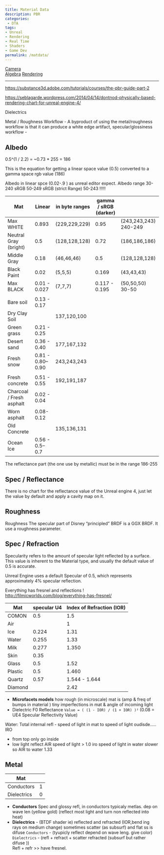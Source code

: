 ```yaml
---
title: Material Data
description: PBR
categories:
 - DTA
tags:
- Unreal
- Rendering
- Real Time
- Shaders
- Game Dev
permalink: /matdata/
---
```

[Camera](/camera/)    
[Algebra](/algebra/)
[Rendering](/rendering/)

----

https://substance3d.adobe.com/tutorials/courses/the-pbr-guide-part-2

https://seblagarde.wordpress.com/2014/04/14/dontnod-physically-based-rendering-chart-for-unreal-engine-4/

Dielectrics


Metal / Roughness Workflow - A byproduct of using the metal/roughness workflow is that it can produce a white edge artifact,
 specular/glossiness workflow -


## Albedo

0.5^(1 / 2.2) = ~0.73 * 255 = 186

This is the equation for getting a linear space value (0.5) converted to a gamma space rgb value (186)





Albedo in linear spce (0.02-.9 ) as unreal editor expect.
Albedo range
30-240 sRGB
50-249 sRGB (strict Range)
50-243 !!!!!


Mat | Linear  | in byte ranges | gamma / sRGB (darker)||
-- | -- | -- |-- |-- |
Max WHITE |0.893| (229,229,229) | 0.95 |(243,243,243) 240-249
Neutral Gray (bright) |0.5| (128,128,128)| 0.72 |(186,186,186)
Middle Gray |  0.18  | (46,46,46)  | 0.5 |(128,128,128)
Black Paint  | 0.02  | (5,5,5) | 0.169 |(43,43,43)
Max BLACK | 0.01 - 0.027 | (7,7,7) | 0.117 - 0.195 | (50,50,50) 30-50
| ||
Bare soil | 0.13 - 0.17  |
Dry Clay Soil  ||  137,120,100
Green grass | 0.21 -  0.25
Desert sand | 0.36  - 0.40 | 177,167,132
Fresh snow | 0.81 -  0.80–0.90 | 243,243,243
|||
Fresh concrete | 0.51 - 0.55 | 192,191,187
Charcoal / Fresh asphalt | 0.02 - 0.04
Worn asphalt | 0.08- 0.12
Old Concrete  ||  135,136,131
Ocean Ice | 0.56 - 0.5–0.7

The reflectance part (the one use by metallic) must be in the range 186-255  

## Spec / Reflectance
There is no chart for the reflectance value of the Unreal engine 4, just let the value by default and apply a cavity map on it.

## Roughness
Roughness
The specular part of Disney “principled” BRDF is a GGX BRDF. It use a roughness parameter.


## Spec / Refraction
Specularity refers to the amount of specular light reflected by a surface. This value is inherent to the Material type, and usually the default value of 0.5 is accurate.

Unreal Engine uses a default Specular of 0.5, which represents approximately 4% specular reflection.


Everything has fresnel and reflections !
http://filmicworlds.com/blog/everything-has-fresnel/


Mat | specular U4 | Index of Refraction (IOR) |  
-- | -- | -- |
COMON | 0.5 | 1.5
Air | | 1
Ice | 0.224 | 1.31
Water  |  0.255 | 1.33
Milk | 0.277 | 1.350
Skin | 0.35 |  
Glass | 0.5 | 1.52
Plastic | 0.5 | 1.460
Quartz | 0.57 | 1.544 - 1.644
Diamond | | 2.42

- **Microfacets models** how rough (in microscale)  mat is (amp & freq of bumps in material ) tiny imperfections in mat  & angle of incoming light
- Dielectric F0 Reflectance `Value = ( (1 - IOR) / (1 + IOR) )²` (0.08 = UE4 Specular Reflectivity Value)

Water:
Total internal refl - speed of light in mat to speed of light oudisde.....   IRO
- from top only go inside
- low light reflect
AIR speed of light > 1.0 iro
speed of light in water slower
so AIR to water 1.33


## Metal
Mat |  |
-- | -- |
Conductors | 1  
Dielectrics | 0

- **Conductors** Spec and glossy refl, in conductors typicaly metlas. dep on wave len (yellow gold) (reflect most light and turn non reflected into heat)
- **Dielectrics** - (BTDF shader ie) reflected and refracted (IOR,bend ing rays on medium change) sometimes scatter (as subsurf) and flat ss is difuse
`Conductors` - (tyupicly reflect depend on wave leng. give color)  
`Dielectrics` - (refl + refract + scatter refracted (subsurf but rather difuse ))   
Refl + refr >> have fresnel.
